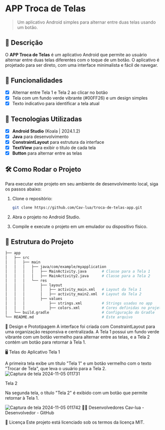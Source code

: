 # **APP Troca de Telas**

> Um aplicativo Android simples para alternar entre duas telas usando um botão.

## 📱 Descrição

O **APP Troca de Telas** é um aplicativo Android que permite ao usuário alternar entre duas telas diferentes com o toque de um botão. 
O aplicativo é projetado para ser direto, com uma interface minimalista e fácil de navegar.

## 🔧 Funcionalidades

- [x] Alternar entre Tela 1 e Tela 2 ao clicar no botão
- [x] Tela com um fundo verde vibrante (#00FF26) e um design simples
- [x] Texto indicativo para identificar a tela atual

## 🚀 Tecnologias Utilizadas

- [x] **Android Studio** (Koala | 2024.1.2)
- [x] **Java** para desenvolvimento
- [x] **ConstraintLayout** para estrutura da interface
- [x] **TextView** para exibir o título de cada tela
- [x] **Button** para alternar entre as telas

## 🛠️ Como Rodar o Projeto

Para executar este projeto em seu ambiente de desenvolvimento local, siga os passos abaixo:

1. Clone o repositório:

    ```bash
    git clone https://github.com/Cav-lua/troca-de-telas-app.git
    ```

2. Abra o projeto no Android Studio.
3. Compile e execute o projeto em um emulador ou dispositivo físico.

## 📂 Estrutura do Projeto

```bash
├── app
│   ├── src
│   │   ├── main
│   │   │   ├── java/com/example/myapplication
│   │   │   │   ├── MainActivity.java       # Classe para a Tela 1
│   │   │   │   ├── MainActivity2.java      # Classe para a Tela 2
│   │   │   └── res
│   │   │       ├── layout
│   │   │       │   ├── activity_main.xml   # Layout da Tela 1
│   │   │       │   ├── activity_main2.xml  # Layout da Tela 2
│   │   │       ├── values
│   │   │           ├── strings.xml         # Strings usadas no app
│   │   │           ├── colors.xml          # Cores definidas no projeto
│   └── build.gradle                        # Configuração do Gradle
└── README.md                               # Este arquivo
```
🎨 Design e Prototipagem
A interface foi criada com ConstraintLayout para uma organização responsiva e centralizada. A Tela 1 possui um fundo verde vibrante com um botão vermelho para alternar entre as telas, e a Tela 2 contém um botão para retornar à Tela 1.

🖥️ Telas do Aplicativo
Tela 1

A primeira tela exibe um título "Tela 1" e um botão vermelho com o texto "Trocar de Tela", que leva o usuário para a Tela 2.
![Captura de tela 2024-11-05 011731](https://github.com/user-attachments/assets/578c0209-e241-4779-a0f9-be2d33607e65)

Tela 2

Na segunda tela, o título "Tela 2" é exibido com um botão que permite retornar à Tela 1.


![Captura de tela 2024-11-05 011742](https://github.com/user-attachments/assets/717f0c7e-8705-483d-9754-29971b5137cd)
👨‍💻 Desenvolvedores
Cav-lua - Desenvolvedor - GitHub

📄 Licença
Este projeto está licenciado sob os termos da licença MIT.
